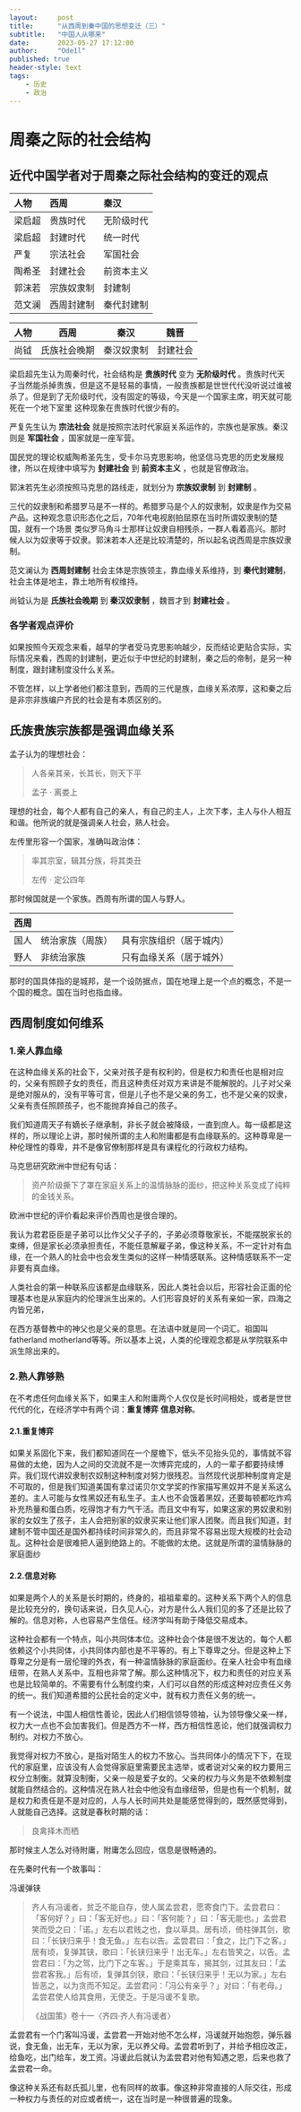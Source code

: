 ```yaml
---
layout:     post
title:      "从西周到秦中国的思想变迁（三）"
subtitle:   "中国人从哪来"
date:       2023-05-27 17:12:00
author:     "Ode1l"
published: true
header-style: text
tags:
    - 历史
    - 政治
---
```


# 周秦之际的社会结构

## 近代中国学者对于周秦之际社会结构的变迁的观点

| 人物   | 西周       | 秦汉       |
| :----- | :--------- | :--------- |
| 梁启超 | 贵族时代   | 无阶级时代 |
| 梁启超 | 封建时代   | 统一时代   |
| 严复   | 宗法社会   | 军国社会   |
| 陶希圣 | 封建社会   | 前资本主义 |
| 郭沫若 | 宗族奴隶制 | 封建制     |
| 范文澜 | 西周封建制 | 秦代封建制 |

| 人物 | 西周         | 秦汉       | 魏晋     |
| ---- | ------------ | ---------- | -------- |
| 尚钺 | 氏族社会晚期 | 秦汉奴隶制 | 封建社会 |

梁启超先生认为周秦时代，社会结构是 **贵族时代** 变为 **无阶级时代** 。贵族时代天子当然能杀掉贵族，但是这不是轻易的事情，一般贵族都是世世代代没听说过谁被杀了。但是到了无阶级时代，没有固定的等级，今天是一个国家主席，明天就可能死在一个地下室里 这种现象在贵族时代很少有的。

严复先生认为 **宗法社会** 就是按照宗法时代家庭关系运作的，宗族也是家族。秦汉则是 **军国社会** ，国家就是一座军营。

国民党的理论权威陶希圣先生，受卡尔马克思影响，他坚信马克思的历史发展规律，所以在规律中填写为 **封建社会**  到 **前资本主义** ，也就是官僚政治。

郭沫若先生必须按照马克思的路线走，就划分为 **宗族奴隶制** 到 **封建制** 。

三代的奴隶制和希腊罗马是不一样的。希腊罗马是个人的奴隶制，奴隶是作为交易产品。这种观念意识形态化之后，70年代电视剧拍屈原在当时所谓奴隶制的楚国，就有一个场景 类似罗马角斗士那样让奴隶自相残杀，一群人看着高兴。那时候人以为奴隶等于奴隶。郭沫若本人还是比较清楚的，所以起名说西周是宗族奴隶制。

范文澜认为 **西周封建制** 社会主体是宗族领主，靠血缘关系维持，到 **秦代封建制**，社会主体是地主，靠土地所有权维持。

尚钺认为是 **氏族社会晚期** 到 **秦汉奴隶制** ，魏晋才到 **封建社会** 。

### 各学者观点评价

如果按照今天观念来看，越早的学者受马克思影响越少，反而结论更贴合实际，实际情况来看，西周的封建制，更近似于中世纪的封建制，秦之后的帝制，是另一种制度，跟封建制度没什么关系。

不管怎样，以上学者他们都注意到，西周的三代是族，血缘关系浓厚，这和秦之后是非宗非族编户齐民的社会是有本质区别的。

## 氏族贵族宗族都是强调血缘关系

孟子认为的理想社会：

> 人各亲其亲，长其长，则天下平 
>
> 孟子 · 离娄上

理想的社会，每个人都有自己的亲人，有自己的主人，上次下孝，主人与仆人相互和谐。他所说的就是强调亲人社会，熟人社会。

左传里形容一个国家，准确叫政治体：

> 率其宗室，辑其分族，将其类丑 
>
> 左传 · 定公四年

那时候国就是一个家族。西周有所谓的国人与野人。

| 西周 |                  |                          |
| ---- | ---------------- | ------------------------ |
| 国人 | 统治家族（周族） | 具有宗族组织（居于城内） |
| 野人 | 非统治家族       | 只有血缘关系（居于城外） |

那时的国具体指的是城邦，是一个设防据点，国在地理上是一个点的概念，不是一个国的概念。国在当时也指血缘。

## 西周制度如何维系

### 1.亲人靠血缘

在这种血缘关系的社会下，父亲对孩子是有权利的，但是权力和责任也是相对应的，父亲有照顾子女的责任，而且这种责任对双方来讲是不能解脱的。儿子对父亲是绝对服从的，没有平等可言，但是儿子也不是父亲的务工，也不是父亲的奴隶，父亲有责任照顾孩子，也不能抛弃掉自己的孩子。

我们知道周天子有嫡长子继承制，非长子就会被降级，一直到庶人。每一级都是这样的，所以理论上讲，那时候所谓的主人和附庸都是有血缘联系的。这种尊卑是一种伦理性的尊卑，并不是像官僚制那样是具有课程化的行政权力结构。

马克思研究欧洲中世纪有句话：

> 资产阶级撕下了罩在家庭关系上的温情脉脉的面纱，把这种关系变成了纯粹的金钱关系。

欧洲中世纪的评价看起来评价西周也是很合理的。

我认为君君臣臣是子弟可以比作父父子子的，子弟必须尊敬家长，不能摆脱家长的束缚，但是家长必须承担责任，不能任意解雇子弟，像这种关系，不一定针对有血缘，在一个熟人的社会中也会发生类似的这样一种情感联系。这种情感联系不一定非要有真血缘。

人类社会的第一种联系应该都是血缘联系，因此人类社会以后，形容社会正面的伦理基本也是从家庭内的伦理派生出来的。人们形容良好的关系有亲如一家，四海之内皆兄弟，

在西方基督教中的神父也是父亲的意思。在法语中就是同一个词汇。祖国叫fatherland motherland等等。所以基本上说，人类的伦理观念都是从学院联系中派生除出来的。

### 2.熟人靠够熟

在不考虑任何血缘关系下，如果主人和附庸两个人仅仅是长时间相处，或者是世世代代的化，在经济学中有两个词：**重复博弈** **信息对称**。

#### 2.1.重复博弈

如果关系固化下来，我们都知道同在一个屋檐下，低头不见抬头见的，事情就不容易做的太绝，因为人之间的交流就不是一次博弈完成的，人的一辈子都要持续博弈。我们现代讲奴隶制农奴制这种制度对努力很残忍。当然现代说那种制度肯定是不可取的，但是我们知道美国有拿过诺贝尔文学奖的作家描写黑奴并不是关系这么差的。主人可能与女性黑奴还有私生子。主人也不会饿着黑奴，还要每顿都吃炸鸡补充热量和蛋白质，吃得饱才有力气干活。而且文中有写，如果这家的男奴隶和别家的女奴生了孩子，主人会把别家的奴隶买来让他们家人团聚。而且我们知道，封建制不管中国还是国外都持续时间非常久的，而且非常不容易出现大规模的社会动乱。这种社会是很难把人逼到绝路上的。不能做的太绝。这就是所谓的温情脉脉的家庭面纱

#### 2.2.信息对称

如果是两个人的关系是长时期的，终身的，祖祖辈辈的。这种关系下两个人的信息是比较充分的，换句话来说，日久见人心，对方是什么人我们见的多了还是比较了解的。信息对称，人也容易产生信任。经济学叫有助于降低交易成本。

这种社会都有一个特点，叫小共同体本位。这种社会个体是很不发达的，每个人都依赖这个小共同体，小共同体内部也是不平等的。有上下尊卑之分。但是这种上下尊卑之分是有一层伦理的外衣，有一种温情脉脉的家庭面纱。在亲人社会中有血缘纽带，在熟人关系中，互相也非常了解。那么这种情况下，权力和责任的对应关系也是比较简单的。不需要有什么制度约束，人们可以自然的形成这种对应责任义务的统一。我们知道希腊的公民社会的定义中，就有权力责任义务的统一。

有一个说法，中国人相信性善论，因此人们相信领导领袖，认为领导像父亲一样，权力大一点也不会加害我们。但是西方不一样，西方相信性恶论，他们就强调权力制约。对权力不放心。

我觉得对权力不放心，是指对陌生人的权力不放心。当共同体小的情况下下，在现代的家庭里，应该没有人会觉得家庭里需要民主选举，或者说对父亲的权力要用三权分立制衡。就算没制衡，父亲一般是爱子女的。父亲的权力与义务是不依赖制度就能自然结合的。这种情况在熟人社会中他没有血缘纽带，但是也有一个机制，就是权力和责任是不是对应的，人与人长时间共处是能感觉得到的，既然感觉得到，人就能自己选择。这就是春秋时期的话：

> 良禽择木而栖

那时候主人怎么对待附庸，附庸怎么回应，信息是很畅通的。

在先秦时代有一个故事叫：

冯谖弹铗

> 齐人有冯谖者，贫乏不能自存，使人属孟尝君，愿寄食门下。孟尝君曰：「客何好？」曰：「客无好也。」曰：「客何能？」曰：「客无能也。」孟尝君笑而受之曰：「诺。」左右以君贱之也，食以草具。居有顷，倚柱弹其剑，歌曰：「长铗归来乎！食无鱼。」左右以告。孟尝君曰：「食之，比门下之客。」居有顷，复弹其铗，歌曰：「长铗归来乎！出无车。」左右皆笑之，以告。孟尝君曰：「为之驾，比门下之车客。」于是乘其车，揭其剑，过其友曰：「孟尝君客我。」后有顷，复弹其剑铗，歌曰：「长铗归来乎！无以为家。」左右皆恶之，以为贪而不知足。孟尝君问：「冯公有亲乎？」对曰：「有老母。」孟尝君使人给其食用，无使乏。于是冯谖不复歌。
>
> 《战国策》卷十一〈齐四·齐人有冯谖者〉

孟尝君有一个门客叫冯谖，孟尝君一开始对他不怎么样，冯谖就开始抱怨，弹乐器说，食无鱼，出无车，无以为家，无以养父母。孟尝君听到了，并给予相应改正，给鱼吃，出门给车，发工资。冯谖此后就认为孟尝君对他有知遇之恩，后来也救了孟尝君一命。

像这种关系还有赵氏孤儿里，也有同样的故事。像这种非常直接的人际交往，形成一种权力与责任的对应或者统一，这在当时是一种很普遍的现象。

